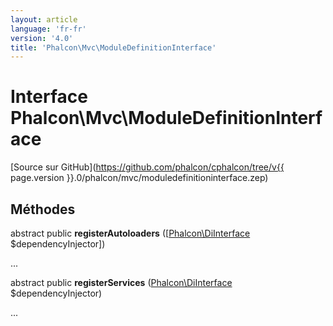 ```yaml
---
layout: article
language: 'fr-fr'
version: '4.0'
title: 'Phalcon\Mvc\ModuleDefinitionInterface'
---
```

# Interface **Phalcon\Mvc\ModuleDefinitionInterface**

[Source sur GitHub](https://github.com/phalcon/cphalcon/tree/v{{ page.version }}.0/phalcon/mvc/moduledefinitioninterface.zep)

## Méthodes

abstract public **registerAutoloaders** ([[Phalcon\DiInterface](Phalcon_DiInterface) $dependencyInjector])

...

abstract public **registerServices** ([Phalcon\DiInterface](Phalcon_DiInterface) $dependencyInjector)

...
